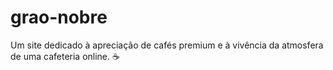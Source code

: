 # grao-nobre
 Um site dedicado à apreciação de cafés premium e à vivência da atmosfera de uma cafeteria online. ☕
